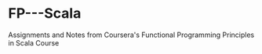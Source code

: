 # FP---Scala
Assignments and Notes from Coursera's Functional Programming Principles in Scala Course 
